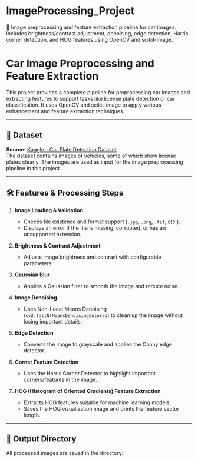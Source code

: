 # ImageProcessing_Project
🚗 Image preprocessing and feature extraction pipeline for car images. Includes brightness/contrast adjustment, denoising, edge detection, Harris corner detection, and HOG features using OpenCV and scikit-image.
#  Car Image Preprocessing and Feature Extraction

This project provides a complete pipeline for preprocessing car images and extracting features to support tasks like license plate detection or car classification. It uses OpenCV and scikit-image to apply various enhancement and feature extraction techniques.

---

## 📁 Dataset

**Source:** [Kaggle - Car Plate Detection Dataset](https://www.kaggle.com/datasets/andrewmvd/car-plate-detection?select=images)  
The dataset contains images of vehicles, some of which show license plates clearly. The images are used as input for the image preprocessing pipeline in this project.

---

## 🛠 Features & Processing Steps

1. **Image Loading & Validation**
   - Checks file existence and format support (`.jpg`, `.png`, `.tif`, etc.).
   - Displays an error if the file is missing, corrupted, or has an unsupported extension.

2. **Brightness & Contrast Adjustment**
   - Adjusts image brightness and contrast with configurable parameters.

3. **Gaussian Blur**
   - Applies a Gaussian filter to smooth the image and reduce noise.

4. **Image Denoising**
   - Uses Non-Local Means Denoising (`cv2.fastNlMeansDenoisingColored`) to clean up the image without losing important details.

5. **Edge Detection**
   - Converts the image to grayscale and applies the Canny edge detector.

6. **Corner Feature Detection**
   - Uses the Harris Corner Detector to highlight important corners/features in the image.

7. **HOG (Histogram of Oriented Gradients) Feature Extraction**
   - Extracts HOG features suitable for machine learning models.
   - Saves the HOG visualization image and prints the feature vector length.

---

## 📂 Output Directory

All processed images are saved in the directory:
